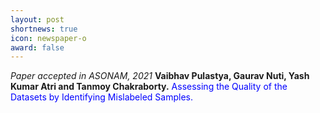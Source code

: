 ```yaml
---
layout: post
shortnews: true
icon: newspaper-o
award: false
---
```


<i>Paper accepted in ASONAM, 2021 </i> <b> Vaibhav Pulastya, Gaurav Nuti, Yash Kumar Atri and Tanmoy Chakraborty.</b> <font color="blue"> Assessing the Quality of the Datasets by Identifying Mislabeled Samples. </font>